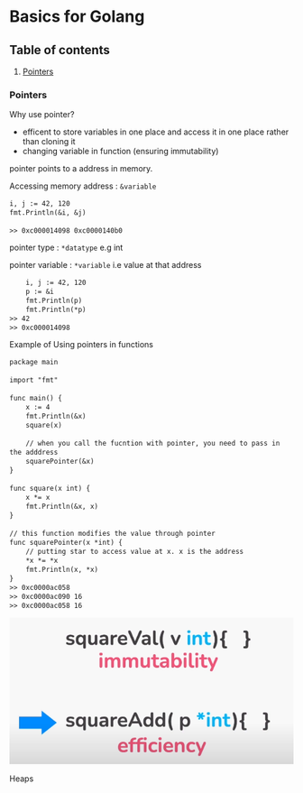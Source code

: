 # Basics for Golang

## Table of contents

1. [Pointers](#Pointers)

### Pointers

Why use pointer?

- efficent to store variables in one place and access it in one place rather than cloning it
- changing variable in function (ensuring immutability)

pointer points to a address in memory.

Accessing memory address : `&variable`

```
i, j := 42, 120
fmt.Println(&i, &j)

>> 0xc000014098 0xc0000140b0
```

pointer type : `*datatype` e.g int

pointer variable : `*variable` i.e value at that address

```
	i, j := 42, 120
	p := &i
	fmt.Println(p)
	fmt.Println(*p)
>> 42
>> 0xc000014098
```

Example of Using pointers in functions

```
package main

import "fmt"

func main() {
	x := 4
	fmt.Println(&x)
	square(x)

	// when you call the fucntion with pointer, you need to pass in the adddress
	squarePointer(&x)
}

func square(x int) {
	x *= x
	fmt.Println(&x, x)
}

// this function modifies the value through pointer
func squarePointer(x *int) {
	// putting star to access value at x. x is the address
	*x *= *x
	fmt.Println(x, *x)
}
>> 0xc0000ac058
>> 0xc0000ac090 16
>> 0xc0000ac058 16
```

![alt text](./assets/pointers1.PNG "functions and pointers")

Heaps
